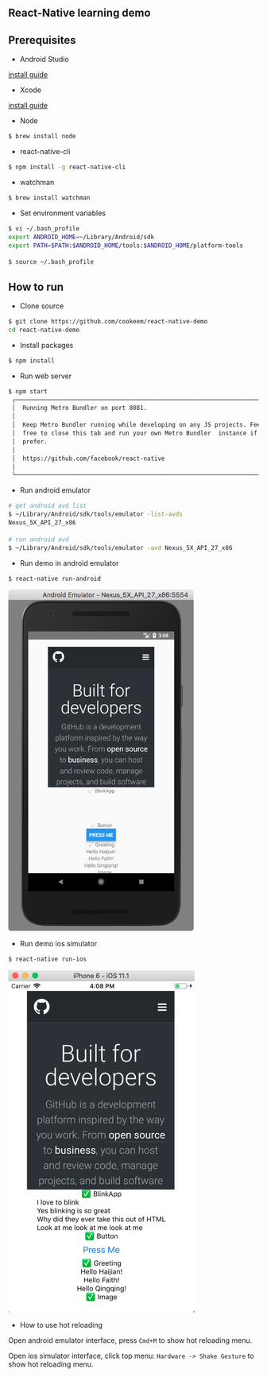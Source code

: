 ## React-Native learning demo

## Prerequisites

- Android Studio 

[install guide](https://developer.android.com/studio/index.html)

- Xcode 

[install guide](https://developer.apple.com/xcode/)

- Node
```sh
$ brew install node
```

- react-native-cli
```sh
$ npm install -g react-native-cli
```

- watchman
```sh
$ brew install watchman
```

- Set environment variables
```sh
$ vi ~/.bash_profile
export ANDROID_HOME=~/Library/Android/sdk
export PATH=$PATH:$ANDROID_HOME/tools:$ANDROID_HOME/platform-tools

$ source ~/.bash_profile
```

## How to run

- Clone source
```sh
$ git clone https://github.com/cookeem/react-native-demo
cd react-native-demo
```
- Install packages
```sh
$ npm install
```

- Run web server
```sh
$ npm start
 ┌────────────────────────────────────────────────────────────────────────────┐ 
 │  Running Metro Bundler on port 8081.                                       │ 
 │                                                                            │ 
 │  Keep Metro Bundler running while developing on any JS projects. Feel      │ 
 │  free to close this tab and run your own Metro Bundler  instance if you    │ 
 │  prefer.                                                                   │ 
 │                                                                            │ 
 │  https://github.com/facebook/react-native                                  │ 
 │                                                                            │ 
 └────────────────────────────────────────────────────────────────────────────┘ 
```

- Run android emulator
```sh
# get android avd list
$ ~/Library/Android/sdk/tools/emulator -list-avds
Nexus_5X_API_27_x86

# run android avd
$ ~/Library/Android/sdk/tools/emulator -avd Nexus_5X_API_27_x86
```

- Run demo in android emulator
```sh
$ react-native run-android
```
![android](docs/android.png)

- Run demo ios simulator
```sh
$ react-native run-ios
```
![iphone](docs/iphone.png)

- How to use hot reloading

Open android emulator interface, press `Cmd+M` to show hot reloading menu.

Open ios simulator interface, click top menu: `Hardware -> Shake Gesture` to show hot reloading menu. 
